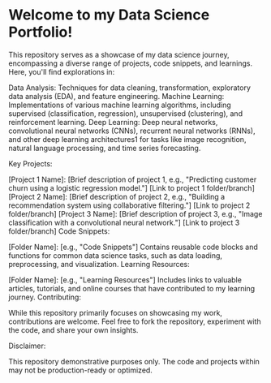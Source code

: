# Welcome to my Data Science Portfolio!

This repository serves as a showcase of my data science journey, encompassing a diverse range of projects, code snippets, and learnings. Here, you'll find explorations in:

Data Analysis: Techniques for data cleaning, transformation, exploratory data analysis (EDA), and feature engineering.
Machine Learning: Implementations of various machine learning algorithms, including supervised (classification, regression), unsupervised (clustering), and reinforcement learning.
Deep Learning: Deep neural networks, convolutional neural networks (CNNs), recurrent neural networks (RNNs), and other deep learning architectures1 for tasks like image recognition, natural language processing, and time series forecasting.


Key Projects:

[Project 1 Name]: [Brief description of project 1, e.g., "Predicting customer churn using a logistic regression model."]
[Link to project 1 folder/branch]
[Project 2 Name]: [Brief description of project 2, e.g., "Building a recommendation system using collaborative filtering."]
[Link to project 2 folder/branch]
[Project 3 Name]: [Brief description of project 3, e.g., "Image classification with a convolutional neural network."]
[Link to project 3 folder/branch]
Code Snippets:

[Folder Name]: [e.g., "Code Snippets"]
Contains reusable code blocks and functions for common data science tasks, such as data loading, preprocessing, and visualization.
Learning Resources:

[Folder Name]: [e.g., "Learning Resources"]
Includes links to valuable articles, tutorials, and online courses that have contributed to my learning journey.
Contributing:

While this repository primarily focuses on showcasing my work, contributions are welcome. Feel free to fork the repository, experiment with the code, and share your own insights.

Disclaimer:

This repository demonstrative purposes only. The code and projects within may not be production-ready or optimized.




